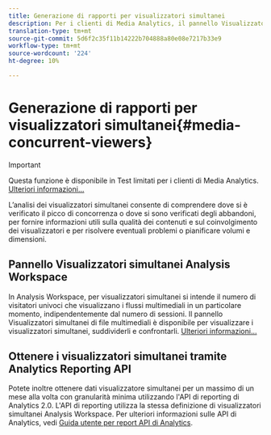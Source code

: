 ```yaml
---
title: Generazione di rapporti per visualizzatori simultanei
description: Per i clienti di Media Analytics, il pannello Visualizzatori simultanei di  Analysis Workspace consente di analizzare i visualizzatori simultanei per comprendere dove si è verificato il picco di concorrenza o dove si sono verificati i rilasci.
translation-type: tm+mt
source-git-commit: 5d6f2c35f11b14222b704888a80e08e7217b33e9
workflow-type: tm+mt
source-wordcount: '224'
ht-degree: 10%

---
```



# Generazione di rapporti per visualizzatori simultanei{#media-concurrent-viewers}

>[!IMPORTANT]
>
>Questa funzione è disponibile in Test limitati per i clienti di Media Analytics. [Ulteriori informazioni...](https://docs.adobe.com/content/help/it-IT/analytics/landing/an-releases.html)

L’analisi dei visualizzatori simultanei consente di comprendere dove si è verificato il picco di concorrenza o dove si sono verificati degli abbandoni, per fornire informazioni utili sulla qualità dei contenuti e sul coinvolgimento dei visualizzatori e per risolvere eventuali problemi o pianificare volumi e dimensioni.

## Pannello Visualizzatori simultanei  Analysis Workspace

In  Analysis Workspace, per visualizzatori simultanei si intende il numero di visitatori univoci che visualizzano i flussi multimediali in un particolare momento, indipendentemente dal numero di sessioni. Il pannello Visualizzatori simultanei di file multimediali è disponibile per visualizzare i visualizzatori simultanei, suddividerli e confrontarli. [Ulteriori informazioni...](https://docs.adobe.com/content/help/en/analytics/analyze/analysis-workspace/panels/media-concurrent-viewers.html)

## Ottenere i visualizzatori simultanei tramite Analytics Reporting API

Potete inoltre ottenere dati visualizzatore simultanei per un massimo di un mese alla volta con granularità minima utilizzando l&#39;API di reporting di Analytics 2.0. L&#39;API di reporting utilizza la stessa definizione di visualizzatori simultanei  Analysis Workspace.  Per ulteriori informazioni sulle API di Analytics, vedi [Guida utente per report API di Analytics](https://www.adobe.io/apis/experiencecloud/analytics/docs.html#!AdobeDocs/analytics-2.0-apis/master/reporting-guide.md).
